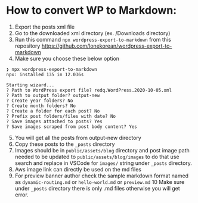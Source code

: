 # How to convert WP to Markdown:

1. Export the posts xml file
2. Go to the downloaded xml directory (ex. /Downloads directory)
3. Run this command `npx wordpress-export-to-markdown` from this repository https://github.com/lonekorean/wordpress-export-to-markdown
4. Make sure you choose these below option

```
❯ npx wordpress-export-to-markdown
npx: installed 135 in 12.036s

Starting wizard...
? Path to WordPress export file? redq.WordPress.2020-10-05.xml
? Path to output folder? output-new
? Create year folders? No
? Create month folders? No
? Create a folder for each post? No
? Prefix post folders/files with date? No
? Save images attached to posts? Yes
? Save images scraped from post body content? Yes
```

5. You will get all the posts from output-new directory
6. Copy these posts to the `_posts` directory
7. Images should be in `public/assets/blog` directory and post image path needed to be updated to `public/assets/blog/images` to do that use search and replace in VSCode for `images/` string under `_posts` directory.
8. Aws image link can directly be used on the md files
9. For preview banner author check the sample markdown format named as `dynamic-routing.md` or `hello-world.md` or `preview.md`
   10 Make sure under `_posts` directory there is only .md files otherwise you will get error.
